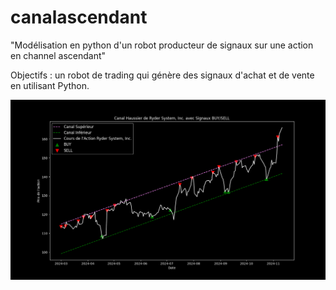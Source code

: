 # canalascendant

"Modélisation en python d'un robot producteur de signaux sur une action en channel ascendant"

Objectifs : un robot de trading qui génère des signaux d'achat et de vente en utilisant Python.

<img src="result1.png">
